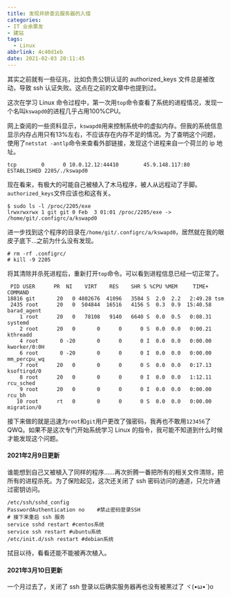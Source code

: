```yaml
---
title: 发现并排查云服务器的入侵
categories: 
- IT 业余票友
- 建站
tags:
  - Linux
abbrlink: 4c40d1eb
date: 2021-02-03 20:11:45
---
```


其实之前就有一些征兆，比如负责公钥认证的 authorized_keys 文件总是被改动，导致 ssh 认证失败。这点在之前的文章中也提到过。



<!--more-->

这次在学习 Linux 命令过程中，第一次用`top`命令查看了系统的进程情况，发现一个名叫`kswapd0`的进程几乎占用100%CPU。

网上查阅的一些资料显示，`kswapd0`用来控制系统中的虚拟内存。但我的系统信息显示内存占用只有13%左右，不应该存在内存不足的情况。为了查明这个问题，使用了`netstat -antlp`命令来查看外部链接，发现这个进程来自一个荷兰的 ip 地址。

```
tcp        0      0 10.0.12.12:44410        45.9.148.117:80         ESTABLISHED 2205/./kswapd0
```
现在看来，有极大的可能自己被植入了木马程序，被人从远程动了手脚。`authorized_keys`文件应该也和这有关。

```
$ sudo ls -l /proc/2205/exe
lrwxrwxrwx 1 git git 0 Feb  3 01:01 /proc/2205/exe -> /home/git/.configrc/a/kswapd0
```
进一步找到这个程序的目录在`/home/git/.configrc/a/kswapd0`，居然就在我的眼皮子底下…之前为什么没有发现。
```
# rm -rf .configrc/
# kill -9 2205
```
将其清除并杀死进程后，重新打开`top`命令。可以看到进程信息已经一切正常了。
```
 PID USER      PR  NI    VIRT    RES    SHR S %CPU %MEM     TIME+ COMMAND
18816 git       20   0 4802676  41096   3584 S  2.0  2.2   2:49.28 tsm
 2435 root      20   0  504844  16516   4156 S  0.3  0.9  15:40.58 barad_agent
    1 root      20   0   78108   9140   6640 S  0.0  0.5   0:08.31 systemd
    2 root      20   0       0      0      0 S  0.0  0.0   0:00.21 kthreadd
    4 root       0 -20       0      0      0 I  0.0  0.0   0:00.00 kworker/0:0H
    6 root       0 -20       0      0      0 I  0.0  0.0   0:00.00 mm_percpu_wq
    7 root      20   0       0      0      0 S  0.0  0.0   0:17.13 ksoftirqd/0
    8 root      20   0       0      0      0 I  0.0  0.0   1:12.11 rcu_sched
    9 root      20   0       0      0      0 I  0.0  0.0   0:00.00 rcu_bh
   10 root      rt   0       0      0      0 S  0.0  0.0   0:00.00 migration/0
```

接下来做的就是迅速为`root`和`git`用户更改了强密码，我再也不敢用`123456`了 QWQ。如果不是这次专门开始系统学习 Linux 的指令，我可能不知道到什么时候才能发现这个问题。

#### 2021年2月9日更新

谁能想到自己又被植入了同样的程序……再次折腾一番把所有的相关文件清除，把所有的进程杀死。为了保险起见，这次还关闭了 ssh 密码访问的通道，只允许通过密钥访问。

```
/etc/ssh/sshd_config 
PasswordAuthentication no    #禁止密码登录SSH
# 接下来重启 ssh 服务
service sshd restart #centos系统
service ssh restart #ubuntu系统
/etc/init.d/ssh restart #debian系统
```

拭目以待，看看还能不能被再次植入。

#### 2021年3月10日更新

一个月过去了，关闭了 ssh 登录以后确实服务器再也没有被黑过了 ヾ(•ω•`)o
